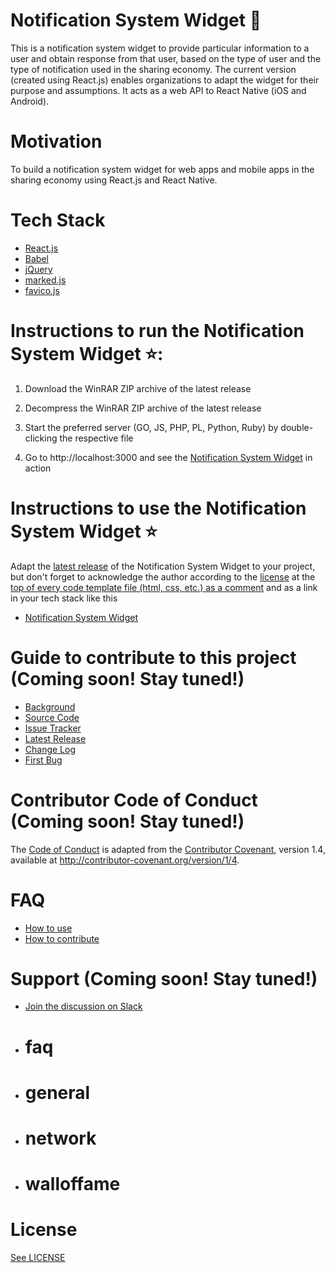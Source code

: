 # Notification System Widget :loudspeaker: 
This is a notification system widget to provide particular information to a user and obtain response from that user, based on the type of user and the type of notification used in the sharing economy. The current version (created using React.js) enables organizations to adapt the widget for their purpose and assumptions. It acts as a web API to React Native (iOS and Android).   

# Motivation
To build a notification system widget for web apps and mobile apps in the sharing economy using React.js and React Native.

# Tech Stack

* [React.js](https://facebook.github.io/react/)
* [Babel](https://babeljs.io/)
* [jQuery](http://jquery.com/)
* [marked.js](http://www.javascriptoo.com/marked)
* [favico.js](http://lab.ejci.net/favico.js/)

# Instructions to run the Notification System Widget :star::

1) Download the WinRAR ZIP archive of the latest release

2) Decompress the WinRAR ZIP archive of the latest release

3) Start the preferred server (GO, JS, PHP, PL, Python, Ruby) by double-clicking the respective file

4) Go to http://localhost:3000 and see the [Notification System Widget](https://drive.google.com/file/d/0B3o-a_7h0VNMQXd2VmpjOThJcWc/view?usp=sharing) in action 

# Instructions to use the Notification System Widget :star:

Adapt the [latest release](https://github.com/Forte-Consultancy-Services/Notification-System-Widget/releases/tag/v1.0) of the Notification System Widget to your project, but don't forget to acknowledge the author according to the [license](https://github.com/Forte-Consultancy-Services/Notification-System-Widget/blob/master/LICENSE.md) at the [top of every code template file (html, css, etc.) as a comment](https://github.com/Forte-Consultancy-Services/Notification-System-Widget/blob/master/How-To-Use.md) and as a link in your tech stack like this

* [Notification System Widget](https://github.com/Forte-Consultancy-Services/Notification-System-Widget)

# Guide to contribute to this project (Coming soon! Stay tuned!)

* [Background](https://drive.google.com/file/d/0B3o-a_7h0VNMamRKaTZ0TXhkd28/view?usp=sharing)
* [Source Code](https://github.com/Forte-Consultancy-Services/Notification-System-Widget/blob/master/index.html)
* [Issue Tracker](https://github.com/Forte-Consultancy-Services/Notification-System-Widget/issues)
* [Latest Release](https://github.com/Forte-Consultancy-Services/Notification-System-Widget/releases/tag/v1.0)
* [Change Log](https://github.com/Forte-Consultancy-Services/Notification-System-Widget/compare/v1.0...master)
* [First Bug]()

# Contributor Code of Conduct (Coming soon! Stay tuned!)

The [Code of Conduct](https://github.com/Forte-Consultancy-Services/Notification-System-Widget/blob/master/CODE-OF-CONDUCT.md) is adapted from the [Contributor Covenant](http://contributor-covenant.org/), version 1.4, available at http://contributor-covenant.org/version/1/4.

# FAQ 

* [How to use](https://github.com/Forte-Consultancy-Services/Notification-System-Widget/blob/master/How-To-Use.md)
* [How to contribute](https://github.com/Forte-Consultancy-Services/Notification-System-Widget/blob/master/How-To-Contribute.md)

# Support (Coming soon! Stay tuned!)

* [Join the discussion on Slack]()
 * # faq
 * # general
 * # network
 * # walloffame
 
# License
[See LICENSE](https://github.com/Forte-Consultancy-Services/Notification-System-Widget/blob/master/LICENSE.md)
